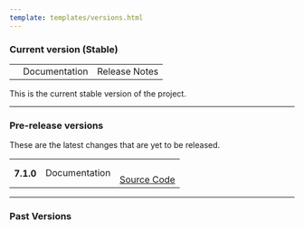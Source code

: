 ```yaml
---
template: templates/versions.html
---
```


<!--
 * Copyright (c) 2019, WSO2 Inc. (http://www.wso2.org) All Rights Reserved.
 *
 * WSO2 Inc. licenses this file to you under the Apache License,
 * Version 2.0 (the "License"); you may not use this file except
 * in compliance with the License.
 * You may obtain a copy of the License at
 *
 * http://www.apache.org/licenses/LICENSE-2.0
 *
 * Unless required by applicable law or agreed to in writing,
 * software distributed under the License is distributed on an
 * "AS IS" BASIS, WITHOUT WARRANTIES OR CONDITIONS OF ANY
 * KIND, either express or implied. See the License for the
 * specific language governing permissions and limitations
 * under the License.
-->

### Current version (Stable)

<table>
    <tbody>
        <tr>
            <th id="current-version-number"><!-- latest-version --></th>
            <td>
                <a id="current-version-documentation-link">Documentation</a>
            </td>
            <td>
                <a id="current-version-release-notes-link">Release Notes</a>
            </td>
        </tr>
    </tbody>
</table>

This is the current stable version of the project.

---

### Pre-release versions
These are the latest changes that are yet to be released.

<table>
    <tbody>
        <tr>
            <th>7.1.0</th>
            <td>
                <a id="pre-release-version-documentation-link">Documentation</a>
            </td>
            <td>
                <a href="https://github.com/wso2/docs-ei" target="_blank">
                    <div class="md-source-code-icon">
                        <svg viewBox="0 0 24 24" width="24" height="24">
                          <use xlink:href="#__github" width="24" height="24"></use>
                        </svg>
                    </div> Source Code
                </a>
            </td>
        </tr>
    </tbody>
</table>

---

### Past Versions

<table>
    <tbody id="previous-versions">
        <!-- Will populate from the script -->
    </tbody>
</table>
